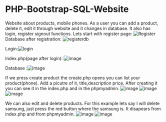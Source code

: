 # PHP-Bootstrap-SQL-Website
Website about products, mobile phones. As a user you can add a product, delete it, edit it through website and it changes in database. 
It also has login, register signout functions.
Lets start with register page:
![Register](https://user-images.githubusercontent.com/92724870/172621208-4970513c-0769-49a6-8989-828eba435fc0.PNG)
Database after registration:
![registerdb](https://user-images.githubusercontent.com/92724870/172621320-10a0bcc9-73f0-4e53-b4e5-09be48904864.PNG)

Login:![login](https://user-images.githubusercontent.com/92724870/172621523-71fe964b-2121-4961-a451-1178320e1d78.PNG)

Index.php(page after login):
![image](https://user-images.githubusercontent.com/92724870/172807277-4a90c937-dd4e-4713-a837-3607de2bcb44.png)


Database :![image](https://user-images.githubusercontent.com/92724870/172806066-3cfe9618-f590-47d7-87ae-0868b87d1758.png)

If we press create product the create.php opens you can list your product(phone). Add a picutre of it, title,description price. After creating it you can see it in the index.php and in the phpmyadmin.
![image](https://user-images.githubusercontent.com/92724870/172810303-9ed07a8f-e0e7-44df-b25d-a2c6c229ba8b.png)
![image](https://user-images.githubusercontent.com/92724870/172810410-5459b897-3ab0-4998-a2ea-6a9da1eb17f7.png)
![image](https://user-images.githubusercontent.com/92724870/172810491-da29812c-4c87-4e7e-a8f1-35bca08b224a.png)

We can also edit and delete products. For this example lets say I will delete samsung, just press the red button where the samsung is. It disapears from index.php and from phpmyadmin.
![image](https://user-images.githubusercontent.com/92724870/172811122-41785580-8cc0-40a1-83a3-7731e1c5c9b2.png)
![image](https://user-images.githubusercontent.com/92724870/172811161-d3c0ac95-c596-42ed-8100-68a400d9aadb.png)




